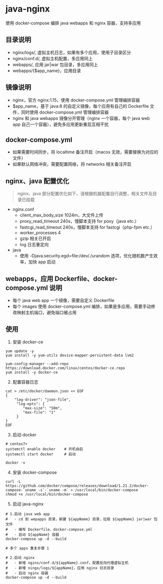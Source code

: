 # java-nginx
使用 docker-compose 编排 java webapps 和 nginx 容器，支持多应用

## 目录说明
- nginx/logs/, 虚拟主机日志，如果有多个应用，使用子目录区分
- nginx/conf.d/, 虚拟主机配置，多应用同上
- webapps/, 应用 jar|war 包目录，多应用同上
- webapps/{$app_name}，应用目录

## 镜像说明
- nginx，官方 nginx:1.15，使用 docker-compose.yml 管理编排容器
- $app_name，基于 java:8 的自定义镜像，每个应用有自己的 Dockerfile 文件，同时使用 docker-compose.yml 管理编排容器
- nginx 和 java webapps 镜像分开管理（nginx 一个容器，每个 java web app 自己一个容器），避免多应用更新重启互相干扰

## docker-compose.yml
- 如果需要时间同步，将 localtime 备注开启（macos 无效，需要替换为对应的文件）
- 如果默认网络冲突，需要配置网络，将 networks 相关备注开启

## nginx、java 配置优化
> nginx、java 部分配置优化如下，请根据机器配置自行调整，相关文件及目录已挂载
- nginx.conf
  - client_max_body_size 1024m，大文件上传
  - proxy_read_timeout 240s，慢脚本支持 for poxy（java etc.）
  - fastcgi_read_timeout 240s，慢脚本支持 for fastcgi（php-fpm etc.）
  - worker_processes 4
  - gzip 相关已开启
  - log 日志重定向
- java
  - 使用 -Djava.security.egd=file:/dev/./urandom 选项，优化随机数产生效率，加快 app 启动

## webapps，应用 Dockerfile、docker-compose.yml 说明
- 每个 java web app 一个镜像，需要自定义 Dockerfile
- 每个 images 使用 docker-compose.yml 编排，如果是多应用，需要手动修改映射主机端口，避免端口被占用 

## 使用
1. 安装 docker-ce
```shell
yum update -y
yum install -y yum-utils device-mapper-persistent-data lvm2

yum-config-manager --add-repo https://download.docker.com/linux/centos/docker-ce.repo
yum install -y docker-ce
```
2. 配置容器日志
```shell
cat > /etc/docker/daemon.json << EOF
{
    "log-driver": "json-file",
     "log-opts": {
        "max-size": "50m",
        "max-file": "1"
     }
}
EOF
```

3. 启动 docker
```shell
# centos7+
systemctl enable docker    # 开机自启
systemctl start docker     # 启动

docker -v
```

4. 安装 docker-compose
```shell
curl -L https://github.com/docker/compose/releases/download/1.21.2/docker-compose-`uname -s`-`uname -m` > /usr/local/bin/docker-compose
chmod +x /usr/local/bin/docker-compose
```

5. 启动 java-nginx
```shell
# 1.启动 java web app
#   - cd 到 wepapps 目录，新建 ${appName} 目录，拉取 ${appName} jar|war 包文件
#   - 编写 Dockerfile、docker-compose.yml
#   - 启动 ${appName} 容器
docker-compose up -d --build

# 多个 apps 重复步骤 1

# 2.启动 nginx
#   - 新增 nginx/conf.d/${appName}.conf，配置反向代理虚拟主机
#   - 新增 ningx/logs/${appName}，应用 nginx 日志目录
#   - 启动 nginx 容器
docker-compose up -d --build
```

